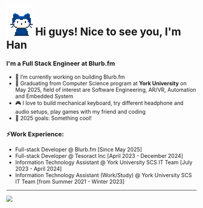 <h1><img src="blob/master/rushil-whisper.gif" width="70"/> Hi guys! Nice to see you, I'm Han</h1>

### I'm a Full Stack Engineer at Blurb.fm

- 🔭 I’m currently working on building Blurb.fm
- 🏫 Graduating from Computer Science program at **York University** on May 2025, field of interest are Software Engineering, AR/VR, Automation and Embedded System
- 🎮 I love to build mechanical keyboard, try different headphone and audio setups, play games with my friend and coding
- 🎯 2025 goals: Something cool!

### ⚡Work Experience:

- Full-stack Developer @ Blurb.fm [Since May 2025]
- Full-stack Developer @ Tesoract Inc [April 2023 - December 2024]
- Information Technology Assistant @ York University SCS IT Team [July 2023 - April 2024]
- Information Technology Assistant (Work/Study) @ York University SCS IT Team [from Summer 2021 - Winter 2023]

---

<p float="left">
<img src="https://github-readme-stats-hanle23.vercel.app/api/top-langs/?username=hanle23&layout=compact&theme=dark">
</p>
